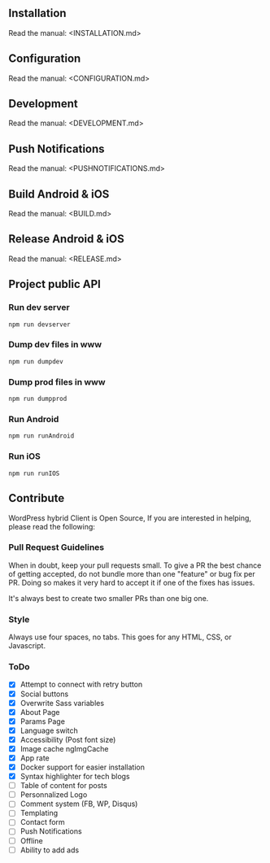 ## Installation

Read the manual: <INSTALLATION.md>

## Configuration

Read the manual: <CONFIGURATION.md>

## Development

Read the manual: <DEVELOPMENT.md>

## Push Notifications

Read the manual: <PUSHNOTIFICATIONS.md>

## Build Android & iOS

Read the manual: <BUILD.md>

## Release Android & iOS

Read the manual: <RELEASE.md>

## Project public API

### Run dev server

```
npm run devserver
```

### Dump dev files in www

```
npm run dumpdev
```

### Dump prod files in www

```
npm run dumpprod
```

### Run Android

```
npm run runAndroid
```

### Run iOS

```
npm run runIOS
```

## Contribute

WordPress hybrid Client is Open Source, If you are interested in helping, please read the following:

### Pull Request Guidelines

When in doubt, keep your pull requests small. To give a PR the best chance of getting accepted, do not bundle more than one "feature" or bug fix per PR. Doing so makes it very hard to accept it if one of the fixes has issues.

It's always best to create two smaller PRs than one big one.

### Style

Always use four spaces, no tabs. This goes for any HTML, CSS, or Javascript.

### ToDo

- [X] Attempt to connect with retry button
- [X] Social buttons
- [X] Overwrite Sass variables
- [X] About Page
- [X] Params Page
- [X] Language switch
- [X] Accessibility (Post font size)
- [X] Image cache ngImgCache
- [X] App rate
- [X] Docker support for easier installation
- [X] Syntax highlighter for tech blogs
- [ ] Table of content for posts
- [ ] Personnalized Logo
- [ ] Comment system (FB, WP, Disqus)
- [ ] Templating
- [ ] Contact form
- [ ] Push Notifications
- [ ] Offline
- [ ] Ability to add ads
